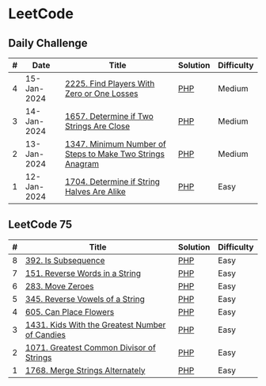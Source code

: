 # LeetCode    

## Daily Challenge
| # | Date | Title | Solution | Difficulty |
|---| ---- | ----- | -------- | ---------- |
|4|15-Jan-2024|[2225. Find Players With Zero or One Losses](https://leetcode.com/problems/find-players-with-zero-or-one-losses/solutions/4568775/easy-solution/)|[PHP](./findWinners.php)|Medium|
|3|14-Jan-2024|[1657. Determine if Two Strings Are Close](https://leetcode.com/problems/determine-if-two-strings-are-close/?envType=daily-question&envId=2024-01-14)|[PHP](./closeStrings.php)|Medium|
|2|13-Jan-2024|[1347. Minimum Number of Steps to Make Two Strings Anagram](https://leetcode.com/problems/minimum-number-of-steps-to-make-two-strings-anagram/?envType=daily-question&envId=2024-01-13)|[PHP](./minSteps.php)|Medium|
|1|12-Jan-2024|[1704. Determine if String Halves Are Alike](https://leetcode.com/problems/determine-if-string-halves-are-alike/?envType=daily-question&envId=2024-01-12)|[PHP](./halvesAreAlike.php)|Easy|

## LeetCode 75    

| # | Title | Solution | Difficulty |
|---| ----- | -------- | ---------- |
|8|[392. Is Subsequence](https://leetcode.com/problems/is-subsequence/solutions/4570492/easy-solve-in-php/)|[PHP](./isSubsequence.php)|Easy|
|7|[151. Reverse Words in a String](https://leetcode.com/problems/reverse-words-in-a-string/description/?envType=study-plan-v2&envId=leetcode-75)|[PHP](./reverseWords.php)|Easy|
|6|[283. Move Zeroes](https://leetcode.com/problems/move-zeroes/?envType=study-plan-v2&envId=leetcode-75)|[PHP](./reverseVowels.php)|Easy|
|5|[345. Reverse Vowels of a String](https://leetcode.com/problems/reverse-vowels-of-a-string/description/)|[PHP](./reverseVowels.php)|Easy|
|4|[605. Can Place Flowers](https://leetcode.com/problems/can-place-flowers/description/?envType=study-plan-v2&envId=leetcode-75)|[PHP](./canPlaceFlowers.php)|Easy|
|3|[1431. Kids With the Greatest Number of Candies](https://leetcode.com/problems/kids-with-the-greatest-number-of-candies/submissions/1139561196?source=submission-ac)|[PHP](./kidsWithCandies.php)|Easy|
|2|[1071. Greatest Common Divisor of Strings](https://leetcode.com/problems/greatest-common-divisor-of-strings/description/)|[PHP](./gcdOfStrings.php)|Easy|
|1|[1768. Merge Strings Alternately](https://leetcode.com/problems/merge-strings-alternately/description/?envType=study-plan-v2&envId=leetcode-75) | [PHP](./mergeAlternately.php)|Easy|
